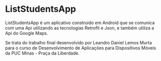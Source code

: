 # ListStudentsApp

ListStudentsApp é um aplicativo construido em Android que se comunica com uma Api utilizando as tecnologias Retrofit e Json, e também utiliza a Api do Google Maps.

Se trata do trabalho final desenvolvido por Leandro Daniel Lemos Murta para o curso de Desenvolvimento de Aplicações para Disposítivos Móveis da PUC Minas - Praça da Liberdade.
